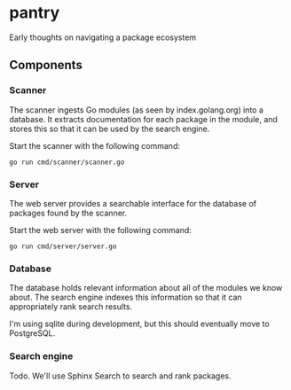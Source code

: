 # pantry

Early thoughts on navigating a package ecosystem

## Components

### Scanner

The scanner ingests Go modules (as seen by index.golang.org) into a database.
It extracts documentation for each package in the module, and stores this so
that it can be used by the search engine.

Start the scanner with the following command:

```shell
go run cmd/scanner/scanner.go
```

### Server

The web server provides a searchable interface for the database of packages
found by the scanner.

Start the web server with the following command:

```shell
go run cmd/server/server.go
```

### Database

The database holds relevant information about all of the modules we know
about. The search engine indexes this information so that it can appropriately
rank search results.

I'm using sqlite during development, but this should eventually move to
PostgreSQL.

### Search engine

Todo. We'll use Sphinx Search to search and rank packages.
